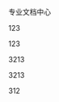 专业文档中心

















123



















123























3213

















3213






















312
